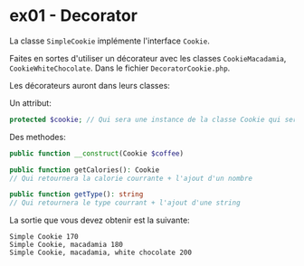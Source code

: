 # ex01 - Decorator

La classe `SimpleCookie` implémente l'interface `Cookie`.

Faites en sortes d'utiliser un décorateur avec les classes `CookieMacadamia`, `CookieWhiteChocolate`.
Dans le fichier `DecoratorCookie.php`.

Les décorateurs auront dans leurs classes:

Un attribut:

```php
protected $cookie; // Qui sera une instance de la classe Cookie qui sera initialisée au constructeur
```

Des methodes:

```php
public function __construct(Cookie $coffee)

public function getCalories(): Cookie
// Qui retournera la calorie courrante + l'ajout d'un nombre

public function getType(): string
// Qui retournera le type courrant + l'ajout d'une string
```

La sortie que vous devez obtenir est la suivante:

```
Simple Cookie 170
Simple Cookie, macadamia 180
Simple Cookie, macadamia, white chocolate 200
```
